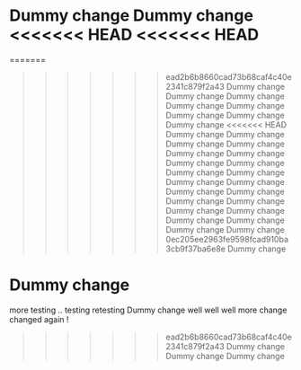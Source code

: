 Dummy change
Dummy change
<<<<<<< HEAD
<<<<<<< HEAD
=======
=======

> > > > > > > ead2b6b8660cad73b68caf4c40e2341c879f2a43
> > > > > > > Dummy change
> > > > > > > Dummy change
> > > > > > > Dummy change
> > > > > > > Dummy change
> > > > > > > Dummy change
> > > > > > > Dummy change
> > > > > > > Dummy change
> > > > > > > Dummy change
> > > > > > > <<<<<<< HEAD
> > > > > > > Dummy change
> > > > > > > Dummy change
> > > > > > > Dummy change
> > > > > > > Dummy change
> > > > > > > Dummy change
> > > > > > > Dummy change
> > > > > > > Dummy change
> > > > > > > Dummy change
> > > > > > > Dummy change
> > > > > > > Dummy change
> > > > > > > Dummy change
> > > > > > > Dummy change
> > > > > > > Dummy change
> > > > > > > Dummy change
> > > > > > > Dummy change
> > > > > > > Dummy change
> > > > > > > Dummy change
> > > > > > > Dummy change
> > > > > > > Dummy change
> > > > > > > Dummy change
> > > > > > > Dummy change
> > > > > > > Dummy change
> > > > > > > 0ec205ee2963fe9598fcad910ba3cb9f37ba6e8e
> > > > > > > Dummy change

# Dummy change

more testing ..
testing
retesting
Dummy change
well well well
more change
changed again !

> > > > > > > ead2b6b8660cad73b68caf4c40e2341c879f2a43
Dummy change
Dummy change
Dummy change
